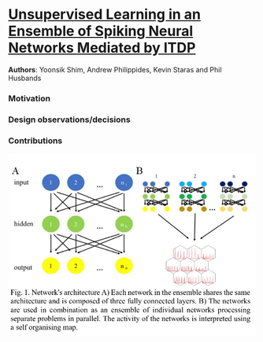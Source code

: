 # [Unsupervised Learning in an Ensemble of Spiking Neural Networks Mediated by ITDP](https://journals.plos.org/ploscompbiol/article/file?id=10.1371/journal.pcbi.1005137&type=printable)

**Authors**: Yoonsik Shim, Andrew Philippides, Kevin Staras and Phil Husbands

### Motivation 


### Design observations/decisions


### Contributions

![Proposed architecture](diagrams/snn_ensemble_wide_learning.png)


